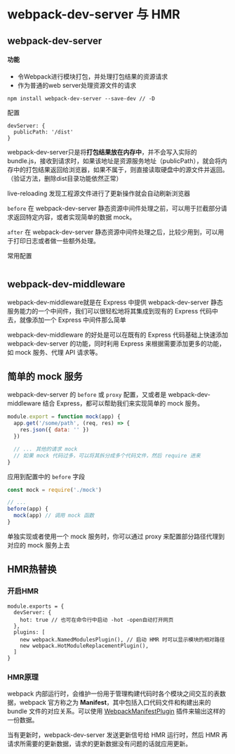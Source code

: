# webpack-dev-server 与 HMR

## webpack-dev-server

#### 功能

- 令Webpack进行模块打包，并处理打包结果的资源请求
- 作为普通的web server处理资源文件的请求

```
npm install webpack-dev-server --save-dev // -D
```

配置

```
devServer: {
  publicPath: '/dist'
}
```



webpack-dev-server只是将**打包结果放在内存中**，并不会写入实际的bundle.js，接收到请求时，如果该地址是资源服务地址（publicPath），就会将内存中的打包结果返回给浏览器，如果不属于，则直接读取硬盘中的源文件并返回。（验证方法，删除dist目录功能依然正常）

live-reloading 发现工程源文件进行了更新操作就会自动刷新浏览器

`before` 在 webpack-dev-server 静态资源中间件处理之前，可以用于拦截部分请求返回特定内容，或者实现简单的数据 mock。

`after` 在 webpack-dev-server 静态资源中间件处理之后，比较少用到，可以用于打印日志或者做一些额外处理。

常用配置

```

```



## webpack-dev-middleware

webpack-dev-middleware就是在 Express 中提供 webpack-dev-server 静态服务能力的一个中间件，我们可以很轻松地将其集成到现有的 Express 代码中去，就像添加一个 Express 中间件那么简单

webpack-dev-middleware 的好处是可以在既有的 Express 代码基础上快速添加 webpack-dev-server 的功能，同时利用 Express 来根据需要添加更多的功能，如 mock 服务、代理 API 请求等。

## 简单的 mock 服务

 webpack-dev-server 的 `before` 或 `proxy` 配置，又或者是 webpack-dev-middleware 结合 Express，都可以帮助我们来实现简单的 mock 服务。

```javascript
module.export = function mock(app) {
  app.get('/some/path', (req, res) => {
    res.json({ data: '' })
  })

  // ... 其他的请求 mock
  // 如果 mock 代码过多，可以将其拆分成多个代码文件，然后 require 进来
}
```

应用到配置中的 `before` 字段

```javascript
const mock = require('./mock')

// ...
before(app) {
  mock(app) // 调用 mock 函数
}
```

单独实现或者使用一个 mock 服务时，你可以通过 proxy 来配置部分路径代理到对应的 mock 服务上去

## HMR热替换

### 开启HMR

```
module.exports = {
  devServer: {
    hot: true // 也可在命令行中启动 -hot -open自动打开网页
  },
  plugins: [
    new webpack.NamedModulesPlugin(), // 启动 HMR 时可以显示模块的相对路径
    new webpack.HotModuleReplacementPlugin(), 
  ]
}
```

### HMR原理

webpack 内部运行时，会维护一份用于管理构建代码时各个模块之间交互的表数据，webpack 官方称之为 **Manifest**，其中包括入口代码文件和构建出来的 bundle 文件的对应关系。可以使用 [WebpackManifestPlugin](https://github.com/danethurber/webpack-manifest-plugin) 插件来输出这样的一份数据。

当有更新时，webpack-dev-server 发送更新信号给 HMR 运行时，然后 HMR 再请求所需要的更新数据，请求的更新数据没有问题的话就应用更新。